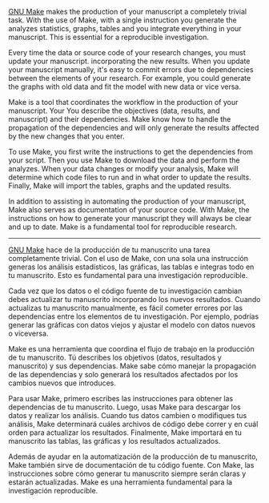 [GNU Make](https://en.wikipedia.org/wiki/Make_(software)) makes the production of your manuscript a
completely trivial task. With the use of Make, with a single instruction you generate the analyzes
statistics, graphs, tables and you integrate everything in your manuscript. This is essential for a
reproducible investigation.

Every time the data or source code of your research changes, you must update your manuscript.
incorporating the new results. When you update your manuscript manually, it's easy to commit errors
due to dependencies between the elements of your research. For example, you could generate the
graphs with old data and fit the model with new data or vice versa.

Make is a tool that coordinates the workflow in the production of your manuscript. Your You describe
the objectives (data, results, and manuscript) and their dependencies. Make know how to handle the
propagation of the dependencies and will only generate the results affected by the new changes that
you enter.

To use Make, you first write the instructions to get the dependencies from your script. Then you use
Make to download the data and perform the analyzes. When your data changes or modify your analysis,
Make will determine which code files to run and in what order to update the results. Finally, Make
will import the tables, graphs and the updated results.

In addition to assisting in automating the production of your manuscript, Make also serves as
documentation of your source code. With Make, the instructions on how to generate your manuscript
they will always be clear and up to date. Make is a fundamental tool for reproducible research.

---

[GNU Make](https://en.wikipedia.org/wiki/Make_(software)) hace de la producción de tu manuscrito una
tarea completamente trivial. Con el uso de Make, con una sola una instrucción generas los análisis
estadísticos, las gráficas, las tablas e integras todo en tu manuscrito. Esto es fundamental para
una investigación reproducible.

Cada vez que los datos o el código fuente de tu investigación cambian debes actualizar tu manuscrito
incorporando los nuevos resultados. Cuando actualizas tu manuscrito manualmente, es fácil cometer
errores por las dependencias entre los elementos de tu investigación. Por ejemplo, podrías generar
las gráficas con datos viejos y ajustar el modelo con datos nuevos o viceversa.

Make es una herramienta que coordina el flujo de trabajo en la producción de tu manuscrito. Tú
describes los objetivos (datos, resultados y manuscrito) y sus dependencias. Make sabe cómo manejar
la propagación de las dependencias y solo generará los resultados afectados por los cambios nuevos
que introduces.

Para usar Make, primero escribes las instrucciones para obtener las dependencias de tu manuscrito.
Luego, usas Make para descargar los datos y realizar los análisis. Cuando tus datos cambien o
modifiques tus análisis, Make determinará cuáles archivos de código debe correr y en cuál orden para
actualizar los resultados. Finalmente, Make importará en tu manuscrito las tablas, las gráficas y
los resultados actualizados.

Además de ayudar en la automatización de la producción de tu manuscrito, Make también sirve de
documentación de tu código fuente. Con Make, las instrucciones sobre cómo generar tu manuscrito
siempre serán claras y estarán actualizadas. Make es una herramienta fundamental para la
investigación reproducible.
